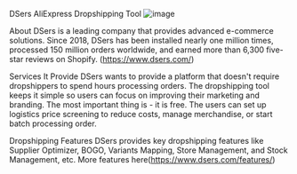 DSers AliExpress Dropshipping Tool
![image](https://user-images.githubusercontent.com/100338680/169969075-9ddbe3a6-fff7-44ae-92b3-aee8c021626c.png)

About
DSers is a leading company that provides advanced e-commerce solutions. Since 2018, DSers has been installed nearly one million times, processed 150 million orders worldwide, and earned more than 6,300 five-star reviews on Shopify. (https://www.dsers.com/)

Services It Provide
DSers wants to provide a platform that doesn't require dropshippers to spend hours processing orders. The dropshipping tool keeps it simple so users can focus on improving their marketing and branding. The most important thing is - it is free. The users can set up logistics price screening to reduce costs, manage merchandise, or start batch processing order.

Dropshipping Features
DSers provides key dropshipping features like Supplier Optimizer, BOGO, Variants Mapping, Store Management, and Stock Management, etc. More features here(https://www.dsers.com/features/)
